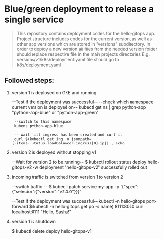 Blue/green deployment to release a single service
=================================================

> This repository contains deployment codes for the hello-gitops app. 
> Project structure includes codes for the current version, as well as other app versions
> which are stored in "versions" subdirectory. In order to deploy a new version all files
> from the needed version folder should replace respective file in the main projects directories
> E.g. versions/v1/k8s/deployment.yaml file should go to k8s/deployment.yaml 

## Followed steps: 

1. version 1 is deployed on GKE and running


    --Test if the deployment was successful--
        --check which namespace current version is deployed on--
        kubectl get ns | grep python-app
        "python-app-blue" or "python-app-green"
        
        --switch to this namespace 
        kubens python-app-blue

        -- wait till ingress has been created and curl it
        curl $(kubectl get ing -o jsonpath={.items..status.loadBalancer.ingress[0].ip}) ; echo


2. version 2 is deployed without stopping v1


    --Wait for version 2 to be running--
    $ kubectl rollout status deploy hello-gitops-v2 -w
    deployment "hello-gitops-v2" successfully rolled out

3. incoming traffic is switched from version 1 to version 2


    --switch traffic --
     $ kubectl patch service my-app -p '{"spec":{"selector":{"version":"v2.0.0"}}}'

    --Test if the deployment was successful--
    kubectl -n hello-gitops port-forward $(kubectl -n hello-gitops get po -o name) 8111:8050
    curl localhost:8111
    "Hello, Sasha!" 

4. version 1 is shutdown


    $ kubectl delete deploy hello-gitops-v1



